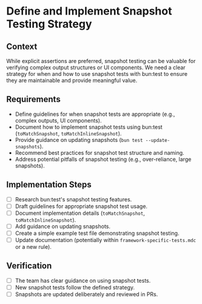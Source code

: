 # Define and Implement Snapshot Testing Strategy

## Context

While explicit assertions are preferred, snapshot testing can be valuable for verifying complex output structures or UI components. We need a clear strategy for when and how to use snapshot tests with bun:test to ensure they are maintainable and provide meaningful value.

## Requirements

- Define guidelines for when snapshot tests are appropriate (e.g., complex outputs, UI components).
- Document how to implement snapshot tests using bun:test (`toMatchSnapshot`, `toMatchInlineSnapshot`).
- Provide guidance on updating snapshots (`bun test --update-snapshots`).
- Recommend best practices for snapshot test structure and naming.
- Address potential pitfalls of snapshot testing (e.g., over-reliance, large snapshots).

## Implementation Steps

- [ ] Research bun:test's snapshot testing features.
- [ ] Draft guidelines for appropriate snapshot test usage.
- [ ] Document implementation details (`toMatchSnapshot`, `toMatchInlineSnapshot`).
- [ ] Add guidance on updating snapshots.
- [ ] Create a simple example test file demonstrating snapshot testing.
- [ ] Update documentation (potentially within `framework-specific-tests.mdc` or a new rule).

## Verification

- [ ] The team has clear guidance on using snapshot tests.
- [ ] New snapshot tests follow the defined strategy.
- [ ] Snapshots are updated deliberately and reviewed in PRs.
